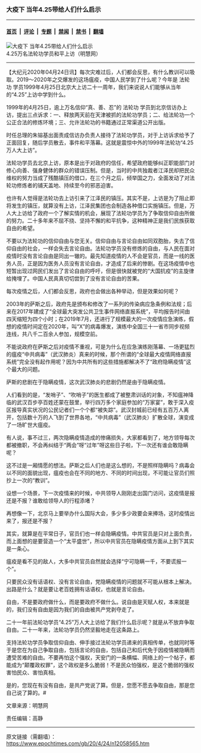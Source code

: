 ### 大疫下 当年4.25带给人们什么启示

---

#### [首页](../../../..?n12058565) &nbsp;|&nbsp; [评论](../../../../../epoch-comment?n12058565) &nbsp;|&nbsp; [专题](../../../../../epoch-special?n12058565) &nbsp;|&nbsp; [禁闻](../../../../../epoch-news?n12058565) &nbsp;|&nbsp; [禁书](../../../../../books?n12058565) &nbsp;|&nbsp; [翻墙](https://github.com/gfw-breaker/nogfw/blob/master/README.md?n12058565)


<div><img alt="大疫下 当年4.25带给人们什么启示" class="attachment-djy_600_400 size-djy_600_400 wp-post-image" src="https://i.epochtimes.com/assets/uploads/2020/04/2020-4-23-beijing1999425-01.jpg"/>
<div class="caption">
 4.25万名法轮功学员和平上访（明慧网）
</div></div><hr/><div class="post_content" id="artbody" itemprop="articleBody">
 <!-- article content begin -->
 <p>
  【大纪元2020年04月24日讯】每次灾难过后，人们都会反思，有什么教训可以吸取。2019～2020年之交爆发的这场瘟疫，中国人民学到了什么呢？今年是
  <ok href="https://www.epochtimes.com/gb/tag/%E6%B3%95%E8%BD%AE%E5%8A%9F.html">
   法轮功
  </ok>
  学员1999年4月25日北京大上访二十一周年，我们来说说人们能够从当年的“4.25”上访中学到什么。
 </p>
 <p>
  1999年的4月25日，逾上万名信仰“真、善、忍”的
  <ok href="https://www.epochtimes.com/gb/tag/%E6%B3%95%E8%BD%AE%E5%8A%9F.html">
   法轮功
  </ok>
  学员到北京信访办上访，提出三点诉求：一、释放两天前在天津被抓的法轮功学员；二、给法轮功一个公正合法的修炼环境；三、允许法轮功的书籍通过正常渠道公开出版。
 </p>
 <p>
  时任总理的朱镕基出面责成信访办负责人接待了法轮功学员，对于上访诉求给予了正面回复，随后学员散去，事件和平落幕。这就是震惊中外的1999年法轮功“4.25万人大上访”。
 </p>
 <p>
  法轮功学员去北京上访，原本是出于对政府的信任，希望政府能够纠正职能部门对修心向善、强身健体的群众的错误压制。但是，当时的中共独裁者江泽民却把民众维权的努力当成了残酷镇压的借口，在三个月之后，倾举国之力，全面发动了对法轮功修炼者的铺天盖地、持续至今的邪恶迫害。
 </p>
 <p>
  也许有人觉得是法轮功去上访引来了江泽民的镇压。其实不是，上访是为了阻止即将发生的镇压，就算没有上访，江泽民集团也会制造各种借口实施镇压。但是，万人大上访给了政府一个了解实情的机会，展现了法轮功学员为了争取信仰自由所做的努力。二十多年来不屈不挠、坚持不懈的和平抗争，这种精神正是我们民族获取自由的希望。
 </p>
 <p>
  不要以为法轮功的信仰自由与您无关。信仰自由与言论自由如同双胞胎，失去了信仰自由的社会，一样会失去言论自由。法轮功学员没有修炼的自由，与人民在面对疫情时没有言论自由是同出一辙的。最先知道疫情的人不会是官员，而是一线的医务人员，正是因为医务人员没有言论自由，才造成了后来的惨剧。在这场疫情中也短暂出现过网民们发出了言论自由的呼吁，但是很快就被党的“大国抗疫”的主旋律给掩埋了。中国人民真真切切尝到了没有言论自由的苦果。
 </p>
 <p>
  每次疫情之后，人们都会反思，政府也会做出各种举动，但是效果如何呢？
 </p>
 <p>
  2003年的萨斯之后，政府先是颁布和修改了一系列的传染病应急条例和法规；后来在2017年建成了“全球最大突发公共卫生事件网络直报系统”，平均报告时间由四天缩短为四个小时；在2019年7月，还进行了规模最大的一次疫情应急演练，假想的疫情时间定在2020年，叫“X”的病毒爆发，演练中全国三十一省市同步视频连线，共八千二百余人参加，规模空前。
 </p>
 <p>
  不能说政府在萨斯之后对疫情不重视，可是为什么在应急演练刚落幕、一场更猛烈的瘟疫“中共病毒”（武汉肺炎）真来的时候，那个所谓的“全球最大疫情网络直报系统”完全没有起作用呢？因为中共所有的这些措施都解决不了“政府隐瞒疫情”这个最大的问题。
 </p>
 <p>
  萨斯的悲剧在于隐瞒疫情，这次武汉肺炎的悲剧仍然是由于隐瞒疫情。
 </p>
 <p>
  人们看到的是，“发哨子”、“吹哨子”的医生都成了被整肃训话的对象，不知瘟神降临的武汉百步亭百姓还蒙在鼓里，举行四万多个家庭参加的“万家宴”，敢于深入疫区报导真实状况的公民记者们一个个都“被失踪”。武汉封城前已经有五百万人离开，包括数十万的人飞到了世界各地，“中共病毒”（武汉肺炎）扩散全球，演变成了一场旷世大瘟疫。
 </p>
 <p>
  有人说，事不过三，两次隐瞒疫情造成的惨痛损失，大家都看到了，地方领导每次都被撤职，不会再纠结于“两会”呀“过年”呀这些日子啦，下一次还有谁会敢隐瞒呢？
 </p>
 <p>
  这不过是一厢情愿的想法。萨斯之后人们也是这么想的，不是照样隐瞒吗？病毒会以不同的面貌出现，瘟疫也会在不同的地方、不同的时间出现，不可能让官员们照抄上一次的“教训”。
 </p>
 <p>
  设想一个场景，下一次疫情来的时候，中共领导人刚刚走出国门访问，这疫情是报还是不报？谁敢给领导人的行程添堵？
 </p>
 <p>
  再想像一下，北京马上要举办什么国际大会，多少多少政要会来捧场，这时疫情出来了，报还是不报？
 </p>
 <p>
  其实，就算是在平常日子，官员们也一样会隐瞒疫情。中共官员是只对上面负责，而上面想的是要营造一个“太平盛世”，所以中共官员在隐瞒疫情方面从上到下其实是一条心。
 </p>
 <p>
  瘟疫是看不见的敌人，大多中共官员自然就会选择“宁可隐瞒一千，不要谎报一个”。
 </p>
 <p>
  只要民众没有话语权、没有言论自由，党隐瞒疫情的问题就不可能从根本上解决。出路是什么？就是要让老百姓拥有话语权，也就是言论自由。
 </p>
 <p>
  自由，不是要政府做什么，而是要政府不做什么。说自由是天赋人权，本来就是的，我们没有自由是因为我们的自由被共产党剥夺走了。
 </p>
 <p>
  二十一年前法轮功学员“4.25”万人大上访给了我们什么启示呢？就是从不放弃争取自由。二十一年来，法轮功学员仍然坚毅地走在这条路上。
 </p>
 <p>
  支持法轮功学员争取信仰自由、伸手接过法轮功学员递来的真相传单，也就同时等于是您在为自己争取自由，包括言论的自由，包括自己和后代免于因疫情被隐瞒而遭受苦难的自由。不要再怕这个强权，天安门的一条横幅、网络上的一个帖子，都能成为“颠覆政权罪”，这个政权是多么脆弱！不是民众怕强权，是这个脆弱的强权害怕民众、害怕真相。
 </p>
 <p>
  是的，您现在有没有自由，是共产党说了算。但是，您愿不愿去争取自由，那是您自己说了算的。#
 </p>
 <p>
  文章来源：明慧网
 </p>
 <p>
  责任编辑：高静
 </p>
 <!-- article content end -->
 <div id="below_article_ad">
 </div>
</div>


---

原文链接（需翻墙）：https://www.epochtimes.com/gb/20/4/24/n12058565.htm
